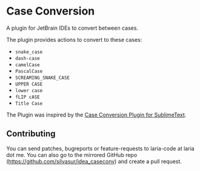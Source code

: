 Case Conversion
===============

A plugin for JetBrain IDEs to convert between cases.

The plugin provides actions to convert to these cases:

- `snake_case`
- `dash-case`
- `camelCase`
- `PascalCase`
- `SCREAMING_SNAKE_CASE`
- `UPPER CASE`
- `lower case`
- `fLIP cASE`
- `Title Case`

The Plugin was inspired by the [Case Conversion Plugin for SublimeText](https://packagecontrol.io/packages/Case%20Conversion).

Contributing
------------

You can send patches, bugreports or feature-requests to laria-code at laria dot me. You can also go to the mirrored GitHub repo (<https://github.com/silvasur/idea_caseconv>) and create a pull request.
